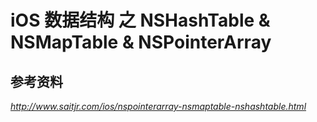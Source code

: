 # iOS 数据结构 之 NSHashTable & NSMapTable & NSPointerArray  




## 参考资料

_http://www.saitjr.com/ios/nspointerarray-nsmaptable-nshashtable.html_


